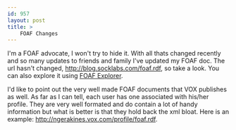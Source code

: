 ```yaml
---
id: 957
layout: post
title: >
    FOAF Changes
---
```


I'm a FOAF advocate, I won't try to hide it. With all thats changed recently and so many updates to friends and family I've updated my FOAF doc. The url hasn't changed, <a href="http://blog.socklabs.com/foaf.rdf">http://blog.socklabs.com/foaf.rdf</a>, so take a look. You can also explore it using <a href="http://xml.mfd-consult.dk/foaf/explorer/?foaf=http%3A%2F%2Fblog.socklabs.com%2Ffoaf.rdf">FOAF Explorer</a>.

I'd like to point out the very well made FOAF documents that VOX publishes as well. As far as I can tell, each user has one associated with his/her profile. They are very well formated and do contain a lot of handy information but what is better is that they hold back the xml bloat. Here is an example: <a href="http://ngerakines.vox.com/profile/foaf.rdf">http://ngerakines.vox.com/profile/foaf.rdf</a>.
